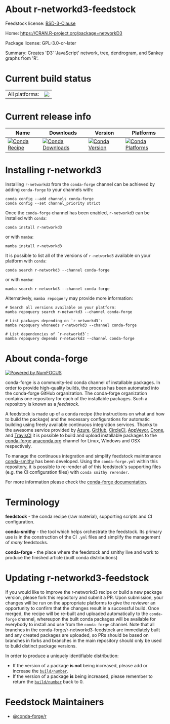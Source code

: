 About r-networkd3-feedstock
===========================

Feedstock license: [BSD-3-Clause](https://github.com/conda-forge/r-networkd3-feedstock/blob/main/LICENSE.txt)

Home: https://CRAN.R-project.org/package=networkD3

Package license: GPL-3.0-or-later

Summary: Creates 'D3' 'JavaScript' network, tree, dendrogram, and Sankey graphs from 'R'.

Current build status
====================


<table><tr><td>All platforms:</td>
    <td>
      <a href="https://dev.azure.com/conda-forge/feedstock-builds/_build/latest?definitionId=4264&branchName=main">
        <img src="https://dev.azure.com/conda-forge/feedstock-builds/_apis/build/status/r-networkd3-feedstock?branchName=main">
      </a>
    </td>
  </tr>
</table>

Current release info
====================

| Name | Downloads | Version | Platforms |
| --- | --- | --- | --- |
| [![Conda Recipe](https://img.shields.io/badge/recipe-r--networkd3-green.svg)](https://anaconda.org/conda-forge/r-networkd3) | [![Conda Downloads](https://img.shields.io/conda/dn/conda-forge/r-networkd3.svg)](https://anaconda.org/conda-forge/r-networkd3) | [![Conda Version](https://img.shields.io/conda/vn/conda-forge/r-networkd3.svg)](https://anaconda.org/conda-forge/r-networkd3) | [![Conda Platforms](https://img.shields.io/conda/pn/conda-forge/r-networkd3.svg)](https://anaconda.org/conda-forge/r-networkd3) |

Installing r-networkd3
======================

Installing `r-networkd3` from the `conda-forge` channel can be achieved by adding `conda-forge` to your channels with:

```
conda config --add channels conda-forge
conda config --set channel_priority strict
```

Once the `conda-forge` channel has been enabled, `r-networkd3` can be installed with `conda`:

```
conda install r-networkd3
```

or with `mamba`:

```
mamba install r-networkd3
```

It is possible to list all of the versions of `r-networkd3` available on your platform with `conda`:

```
conda search r-networkd3 --channel conda-forge
```

or with `mamba`:

```
mamba search r-networkd3 --channel conda-forge
```

Alternatively, `mamba repoquery` may provide more information:

```
# Search all versions available on your platform:
mamba repoquery search r-networkd3 --channel conda-forge

# List packages depending on `r-networkd3`:
mamba repoquery whoneeds r-networkd3 --channel conda-forge

# List dependencies of `r-networkd3`:
mamba repoquery depends r-networkd3 --channel conda-forge
```


About conda-forge
=================

[![Powered by
NumFOCUS](https://img.shields.io/badge/powered%20by-NumFOCUS-orange.svg?style=flat&colorA=E1523D&colorB=007D8A)](https://numfocus.org)

conda-forge is a community-led conda channel of installable packages.
In order to provide high-quality builds, the process has been automated into the
conda-forge GitHub organization. The conda-forge organization contains one repository
for each of the installable packages. Such a repository is known as a *feedstock*.

A feedstock is made up of a conda recipe (the instructions on what and how to build
the package) and the necessary configurations for automatic building using freely
available continuous integration services. Thanks to the awesome service provided by
[Azure](https://azure.microsoft.com/en-us/services/devops/), [GitHub](https://github.com/),
[CircleCI](https://circleci.com/), [AppVeyor](https://www.appveyor.com/),
[Drone](https://cloud.drone.io/welcome), and [TravisCI](https://travis-ci.com/)
it is possible to build and upload installable packages to the
[conda-forge](https://anaconda.org/conda-forge) [anaconda.org](https://anaconda.org/)
channel for Linux, Windows and OSX respectively.

To manage the continuous integration and simplify feedstock maintenance
[conda-smithy](https://github.com/conda-forge/conda-smithy) has been developed.
Using the ``conda-forge.yml`` within this repository, it is possible to re-render all of
this feedstock's supporting files (e.g. the CI configuration files) with ``conda smithy rerender``.

For more information please check the [conda-forge documentation](https://conda-forge.org/docs/).

Terminology
===========

**feedstock** - the conda recipe (raw material), supporting scripts and CI configuration.

**conda-smithy** - the tool which helps orchestrate the feedstock.
                   Its primary use is in the construction of the CI ``.yml`` files
                   and simplify the management of *many* feedstocks.

**conda-forge** - the place where the feedstock and smithy live and work to
                  produce the finished article (built conda distributions)


Updating r-networkd3-feedstock
==============================

If you would like to improve the r-networkd3 recipe or build a new
package version, please fork this repository and submit a PR. Upon submission,
your changes will be run on the appropriate platforms to give the reviewer an
opportunity to confirm that the changes result in a successful build. Once
merged, the recipe will be re-built and uploaded automatically to the
`conda-forge` channel, whereupon the built conda packages will be available for
everybody to install and use from the `conda-forge` channel.
Note that all branches in the conda-forge/r-networkd3-feedstock are
immediately built and any created packages are uploaded, so PRs should be based
on branches in forks and branches in the main repository should only be used to
build distinct package versions.

In order to produce a uniquely identifiable distribution:
 * If the version of a package **is not** being increased, please add or increase
   the [``build/number``](https://docs.conda.io/projects/conda-build/en/latest/resources/define-metadata.html#build-number-and-string).
 * If the version of a package **is** being increased, please remember to return
   the [``build/number``](https://docs.conda.io/projects/conda-build/en/latest/resources/define-metadata.html#build-number-and-string)
   back to 0.

Feedstock Maintainers
=====================

* [@conda-forge/r](https://github.com/orgs/conda-forge/teams/r/)

